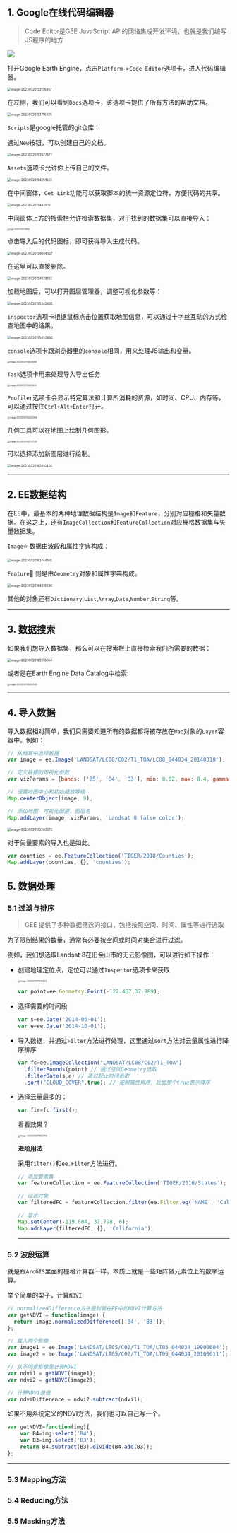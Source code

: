 ## 1. Google在线代码编辑器

> Code Editor是GEE JavaScript API的网络集成开发环境，也就是我们编写JS程序的地方

![](Js_QS/image-20230720153301871.png)

打开Google Earth Engine，点击`Platform->Code Editor`选项卡，进入代码编辑器。

<img src="./Js_QS/image-20230720153516397.png" alt="image-20230720153516397" style="zoom:50%;" />

在左侧，我们可以看到`Docs`选项卡，该选项卡提供了所有方法的帮助文档。

<img src="./Js_QS/image-20230720153716405.png" alt="image-20230720153716405" style="zoom:50%;" />

`Scripts`是google托管的git仓库：

通过`New`按钮，可以创建自己的文档。

<img src="Js_QS/image-20230720153927577.png" alt="image-20230720153927577" style="zoom:50%;" />

`Assets`选项卡允许你上传自己的文件。

<img src="Js_QS/image-20230720154251623.png" alt="image-20230720154251623" style="zoom:50%;" />

在中间窗体，`Get Link`功能可以获取脚本的统一资源定位符，方便代码的共享。

<img src="Js_QS/image-20230720154411812.png" alt="image-20230720154411812" style="zoom:50%;" />

中间窗体上方的搜索栏允许检索数据集，对于找到的数据集可以直接导入：

<img src="Js_QS/image-20230720154719909.png" alt="image-20230720154719909" style="zoom:25%;" />

点击导入后的代码图标，即可获得导入生成代码。

<img src="Js_QS/image-20230720154804507.png" alt="image-20230720154804507" style="zoom:50%;" />

在这里可以直接删除。

<img src="Js_QS/image-20230720154928182.png" alt="image-20230720154928182" style="zoom:50%;" />

加载地图后，可以打开图层管理器，调整可视化参数等：

<img src="Js_QS/image-20230720155342635.png" alt="image-20230720155342635" style="zoom:50%;" />

`inspector`选项卡根据鼠标点击位置获取地图信息，可以通过十字丝互动的方式检查地图中的结果。

<img src="Js_QS/image-20230720155452830.png" alt="image-20230720155452830" style="zoom:50%;" />

`console`选项卡跟浏览器里的`console`相同，用来处理JS输出和变量。

<img src="Js_QS/image-20230720155641908.png" alt="image-20230720155641908" style="zoom:33%;" />

`Task`选项卡用来处理导入导出任务

<img src="Js_QS/image-20230720155823941.png" alt="image-20230720155823941" style="zoom:33%;" />

`Profiler`选项卡会显示特定算法和计算所消耗的资源，如时间、CPU、内存等，可以通过按住`Ctrl+Alt+Enter`打开。

<img src="Js_QS/image-20230720162625994.png" alt="image-20230720162625994" style="zoom:33%;" />

几何工具可以在地图上绘制几何图形。

<img src="Js_QS/image-20230720162727529.png" alt="image-20230720162727529" style="zoom:33%;" />

可以选择添加新图层进行绘制。

<img src="Js_QS/image-20230720162810420.png" alt="image-20230720162810420" style="zoom:50%;" />

---

## 2. EE数据结构

在EE中，最基本的两种地理数据结构是`Image`和`Feature`，分别对应栅格和矢量数据。在这之上，还有`ImageCollection`和`FeatureCollection`对应栅格数据集与矢量数据集。

`Image`:star: 数据由波段和属性字典构成：

<img src="Js_QS/image-20230720163744160.png" alt="image-20230720163744160" style="zoom:50%;" />

`Feature`:star2: 则是由`Geometry`对象和属性字典构成。

<img src="Js_QS/image-20230720164316536.png" alt="image-20230720164316536" style="zoom:50%;" />

其他的对象还有`Dictionary`,`List`,`Array`,`Date`,`Number`,`String`等。

---

## 3. 数据搜索

如果我们想导入数据集，那么可以在搜索栏上直接检索我们所需要的数据：

<img src="Js_QS/image-20230720165518064.png" alt="image-20230720165518064" style="zoom:50%;" />

或者是在Earth Engine Data Catalog中检索:

<img src="Js_QS/image-20230720165602580.png" alt="image-20230720165602580" style="zoom: 33%;" />

---

## 4. 导入数据

导入数据相对简单，我们只需要知道所有的数据都将被存放在`Map`对象的`Layer`容器中。例如：

```js
// 从档案中选择数据
var image = ee.Image('LANDSAT/LC08/C02/T1_TOA/LC08_044034_20140318');

// 定义数据的可视化参数
var vizParams = {bands: ['B5', 'B4', 'B3'], min: 0.02, max: 0.4, gamma: 1.3};

// 设置地图中心和初始缩放等级
Map.centerObject(image, 9);

// 添加地图，可视化配置，图层名
Map.addLayer(image, vizParams, 'Landsat 8 false color');
```

<img src="Js_QS/image-20230720170203370.png" alt="image-20230720170203370" style="zoom:50%;" />

对于矢量要素的导入也是如此。

```js
var counties = ee.FeatureCollection('TIGER/2018/Counties');
Map.addLayer(counties, {}, 'counties');
```

## 5. 数据处理

### 5.1 过滤与排序

> GEE 提供了多种数据筛选的接口，包括按照空间、时间、属性等进行选取

为了限制结果的数量，通常有必要按空间或时间对集合进行过滤。

例如，我们想选取Landsat 8在旧金山市的无云影像图，可以进行如下操作：

+ 创建地理定位点，定位可以通过`Inspector`选项卡来获取

  <img src="Js_QS/image-20230720171041233.png" alt="image-20230720171041233" style="zoom:33%;" />

  ```js
  var point=ee.Geometry.Point(-122.467,37.889);
  ```

+ 选择需要的时间段

  ```js
  var s=ee.Date('2014-06-01');
  var e=ee.Date('2014-10-01');
  ```

+ 导入数据，并通过`Filter`方法进行处理，这里通过`sort`方法对云量属性进行降序排序

  ```js
  var fc=ee.ImageCollection("LANDSAT/LC08/C02/T1_TOA")
  	.filterBounds(point) // 通过空间Geometry选取
  	.filterDate(s,e) // 通过起止时间选取
  	.sort("CLOUD_COVER",true); // 按照属性排序，后面那个true表示降序
  ```

+ 选择云量最多的：

  ```js
  var fir=fc.first();
  ```

  看看效果？

  <img src="Js_QS/image-20230720171803768.png" alt="image-20230720171803768" style="zoom:33%;" />

  **进阶用法**

  采用`filter()`和`ee.Filter`方法进行。

  ```js
  // 添加要素集
  var featureCollection = ee.FeatureCollection('TIGER/2016/States');
  
  // 过滤对象
  var filteredFC = featureCollection.filter(ee.Filter.eq('NAME', 'California'));
  
  // 显示
  Map.setCenter(-119.604, 37.798, 6);
  Map.addLayer(filteredFC, {}, 'California');
  ```

  ---

### 5.2 波段运算

就是跟`ArcGIS`里面的栅格计算器一样，本质上就是一些矩阵做元素位上的数字运算。

举个简单的栗子，计算`NDVI`

```js
// normalizedDifference方法是封装在EE中的NDVI计算方法
var getNDVI = function(image) {
  return image.normalizedDifference(['B4', 'B3']);
};

// 载入两个影像
var image1 = ee.Image('LANDSAT/LT05/C02/T1_TOA/LT05_044034_19900604');
var image2 = ee.Image('LANDSAT/LT05/C02/T1_TOA/LT05_044034_20100611');

// 从不同景影像里计算NDVI
var ndvi1 = getNDVI(image1);
var ndvi2 = getNDVI(image2);

// 计算NDVI差值
var ndviDifference = ndvi2.subtract(ndvi1);
```

如果不用系统定义的NDVI方法，我们也可以自己写一个。

```js
var getNDVI=function(img){
    var B4=img.select('B4');
    var B3=img.select('B3');
    return B4.subtract(B3).divide(B4.add(B3));
};
```

---

### 5.3 Mapping方法



### 5.4 Reducing方法

### 5.5 Masking方法



